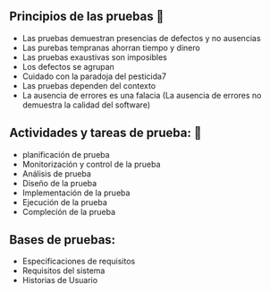 ## Principios de las pruebas :pencil:
- Las pruebas demuestran presencias de defectos y no ausencias
- Las purebas tempranas ahorran tiempo y dinero
- Las pruebas exaustivas son imposibles
- Los defectos se agrupan
- Cuidado con la paradoja del pesticida7
- Las pruebas dependen del contexto
- La ausencia de errores es una falacia (La ausencia de errores no demuestra la calidad del software)

## Actividades y tareas de prueba: :speech_balloon:
- planificación de prueba
- Monitorización y control de la prueba
- Análisis de prueba
- Diseño de la prueba 
- Implementación de la prueba
- Ejecución de la prueba
- Compleción de la prueba

## Bases de pruebas:
- Especificaciones de requisitos
- Requisitos del sistema
- Historias de Usuario

